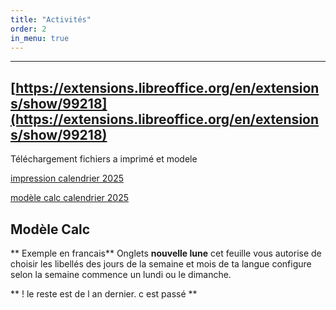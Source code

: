 ```yaml
---
title: "Activités"
order: 2
in_menu: true
---
```

---   
[https://extensions.libreoffice.org/en/extensions/show/99218](https://extensions.libreoffice.org/en/extensions/show/99218)
---
Téléchargement fichiers a imprimé et modele   

[impression calendrier 2025](extraction.pdf)

[modèle calc calendrier 2025](calendrier.ots)

Modèle Calc  
---
** Exemple en francais** 
Onglets
**nouvelle lune**
cet feuille vous autorise de choisir les libellés des jours de la semaine et mois de ta langue
configure selon la semaine commence un lundi ou le dimanche.

** ! le reste est de l an dernier. c est passé  ** 